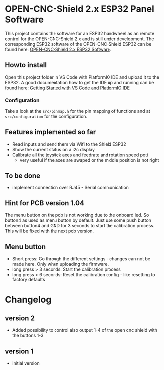 # OPEN-CNC-Shield 2.x ESP32 Panel Software

This project contains the software for an ESP32 handwheel as an remote control for the OPEN-CNC-Shield 2.x and is still under development.
The corresponding ESP32 software of the OPEN-CNC-Shield ESP32 can be found here: [OPEN-CNC-Shield 2.x ESP32 Software](https://github.com/timo1235/ocs2.x-esp32-software).

## Howto install
Open this project folder in VS Code with PlatformIO IDE and upload it to the ESP32. A good documentation how to get the IDE up and running can be found here:
[Getting Started with VS Code and PlatformIO IDE](https://randomnerdtutorials.com/vs-code-platformio-ide-esp32-esp8266-arduino/)

### Configuration
Take a look at the `src/pinmap.h` for the pin mapping of functions and at `src/configuration` for the configuration.

## Features implemented so far
- Read inputs and send them via Wifi to the Shield ESP32
- Show the current status on a i2c display
- Calibrate all the joystick axes and feedrate and rotation speed poti
  - very useful if the axes are swaped or the middle position is not right

## To be done
- implement connection over RJ45 - Serial communication

## Hint for PCB version 1.04
The menu button on the pcb is not working due to the onboard led. So button4 as used as menu button by default. Just use some push button between button4 and GND for 3 seconds to start the calibration process. This will be fixed with the next pcb version.

## Menu button
- Short press: Go through the different settings - changes can not be made here. Only when uploading the firmware.
- long press > 3 seconds: Start the calibration process
- long press > 6 seconds: Reset the calibration config - like resetting to factory defaults

# Changelog
## version 2
- Added possibility to control also output 1-4 of the open cnc shield with the buttons 1-3

## version 1
- initial version